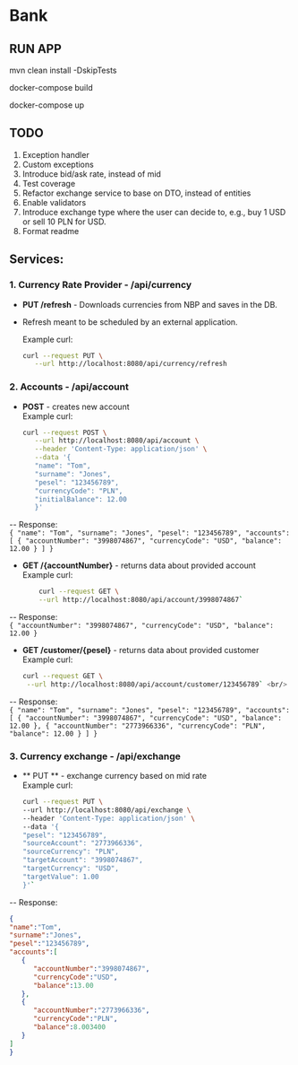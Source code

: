 # Bank

## RUN APP

mvn clean install -DskipTests

docker-compose build

docker-compose up

## TODO
1. Exception handler
2. Custom exceptions
3. Introduce bid/ask rate, instead of mid
4. Test coverage
5. Refactor exchange service to base on DTO, instead of entities
6. Enable validators
7. Introduce exchange type where the user can decide to, e.g., buy 1 USD or sell 10 PLN for USD.
8. Format readme

## Services:

### 1. Currency Rate Provider - /api/currency

- **PUT /refresh** - Downloads currencies from NBP and saves in the DB. 
- Refresh meant to be scheduled by an external application.

  Example curl:
   ```bash
   curl --request PUT \
      --url http://localhost:8080/api/currency/refresh

### 2. Accounts - /api/account

- **POST** - creates new account <br/>
   Example curl:
   ```bash
  curl --request POST \
      --url http://localhost:8080/api/account \
      --header 'Content-Type: application/json' \
      --data '{
      "name": "Tom",
      "surname": "Jones",
      "pesel": "123456789",
      "currencyCode": "PLN",
      "initialBalance": 12.00
      }'
--  Response:<br/>
      `{
      "name": "Tom",
      "surname": "Jones",
      "pesel": "123456789",
      "accounts": [
      {
      "accountNumber": "3998074867",
      "currencyCode": "USD",
      "balance": 12.00
      }
      ]
      }`

- **GET /{accountNumber}** - returns data about provided account<br/>
    Example curl: <br/>
  ```bash
      curl --request GET \
      --url http://localhost:8080/api/account/3998074867`
-- Response: <br/>
    `{
    "accountNumber": "3998074867",
    "currencyCode": "USD",
    "balance": 12.00
    }`

- **GET /customer/{pesel}** - returns data about provided customer <br/>
    Example curl: <br/>
     ```bash
  curl --request GET \
      --url http://localhost:8080/api/account/customer/123456789` <br/>

-- Response: <br/>
 `{
      "name": "Tom",
      "surname": "Jones",
      "pesel": "123456789",
      "accounts": [
      {
      "accountNumber": "3998074867",
      "currencyCode": "USD",
      "balance": 12.00
      },
      {
      "accountNumber": "2773966336",
      "currencyCode": "PLN",
      "balance": 12.00
      }
      ]
      }`
### 3. Currency exchange - /api/exchange <br/>
- ** PUT ** - exchange currency based on mid rate <br/>
   Example curl: <br/>
   ```bash
  curl --request PUT \
   --url http://localhost:8080/api/exchange \
   --header 'Content-Type: application/json' \
   --data '{
   "pesel": "123456789",
   "sourceAccount": "2773966336",
   "sourceCurrency": "PLN",
   "targetAccount": "3998074867",
   "targetCurrency": "USD",
   "targetValue": 1.00
   }'`
-- Response: <br/>
   ```json
   {
   "name":"Tom",
   "surname":"Jones",
   "pesel":"123456789",
   "accounts":[
      {
         "accountNumber":"3998074867",
         "currencyCode":"USD",
         "balance":13.00
      },
      {
         "accountNumber":"2773966336",
         "currencyCode":"PLN",
         "balance":8.003400
      }
   ]
}